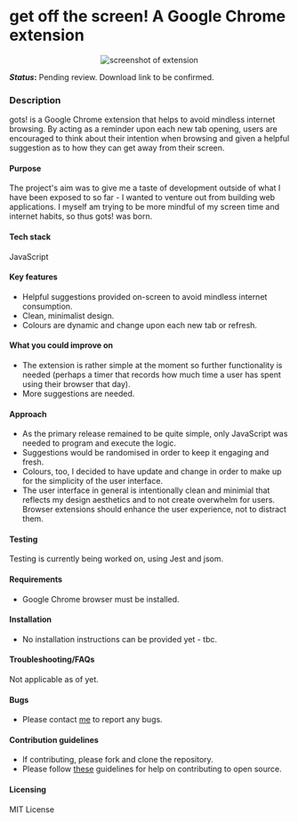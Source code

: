 # get off the screen! A Google Chrome extension

<p align="center">
    <img src="https://i.ibb.co/FHZ57Gn/ezgif-com-gif-maker-8.gif" alt="screenshot of extension"/>
</p>

**_Status_:** Pending review. Download link to be confirmed. 

### Description
 
gots! is a Google Chrome extension that helps to avoid mindless internet browsing. By acting as a reminder upon each new tab opening, users are encouraged to think about their intention when browsing and given a helpful suggestion as to how they can get away from their screen.  

#### Purpose

The project's aim was to give me a taste of development outside of what I have been exposed to so far - I wanted to venture out from building web applications. I myself am trying to be more mindful of my screen time and internet habits, so thus gots! was born. 

#### Tech stack
JavaScript

#### Key features
- Helpful suggestions provided on-screen to avoid mindless internet consumption.
- Clean, minimalist design.
- Colours are dynamic and change upon each new tab or refresh.

#### What you could improve on
- The extension is rather simple at the moment so further functionality is needed (perhaps a timer that records how much time a user has spent using their         browser that day).
- More suggestions are needed.
    
#### Approach

- As the primary release remained to be quite simple, only JavaScript was needed to program and execute the logic. 
- Suggestions would be randomised in order to keep it engaging and fresh.
- Colours, too, I decided to have update and change in order to make up for the simplicity of the user interface.
- The user interface in general is intentionally clean and minimial that reflects my design aesthetics and to not create overwhelm for users. Browser extensions should enhance the user experience, not to distract them.
    
#### Testing
Testing is currently being worked on, using Jest and jsom.

#### Requirements
- Google Chrome browser must be installed.
    
#### Installation
- No installation instructions can be provided yet - tbc. 
    
#### Troubleshooting/FAQs 
Not applicable as of yet.
    
#### Bugs
- Please contact [me](https://github.com/amritatwal) to report any bugs.
    
#### Contribution guidelines
- If contributing, please fork and clone the repository. 
- Please follow [these](https://opensource.guide/how-to-contribute/) guidelines for help on contributing to open source.

#### Licensing
MIT License
